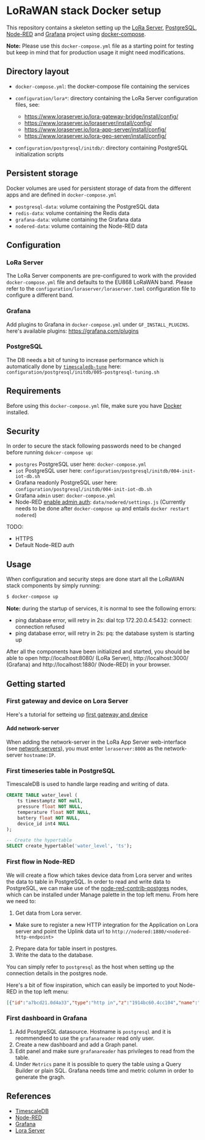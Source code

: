 # LoRaWAN stack Docker setup

This repository contains a skeleton setting up the [LoRa Server](https://www.loraserver.io), [PostgreSQL](https://www.postgresql.org), [Node-RED](https://nodered.org) and [Grafana](https://grafana.com)
project using [docker-compose](https://docs.docker.com/compose/).

**Note:** Please use this `docker-compose.yml` file as a starting point for testing
but keep in mind that for production usage it might need modifications. 

## Directory layout

* `docker-compose.yml`: the docker-compose file containing the services
* `configuration/lora*`: directory containing the LoRa Server configuration files, see:
    * https://www.loraserver.io/lora-gateway-bridge/install/config/
    * https://www.loraserver.io/loraserver/install/config/
    * https://www.loraserver.io/lora-app-server/install/config/
    * https://www.loraserver.io/lora-geo-server/install/config/

* `configuration/postgresql/initdb/`: directory containing PostgreSQL initialization scripts

## Persistent storage
Docker volumes are used for persistent storage of data from the different apps and are defined in `docker-compose.yml`

* `postgresql-data`: volume containing the PostgreSQL data
* `redis-data`: volume containing the Redis data
* `grafana-data`: volume containing the Grafana data
* `nodered-data`: volume containing the Node-RED data


## Configuration

### LoRa Server
The LoRa Server components are pre-configured to work with the provided
`docker-compose.yml` file and defaults to the EU868 LoRaWAN band. Please refer
to the `configuration/loraserver/loraserver.toml` configuration file to
configure a different band.
### Grafana
Add plugins to Grafana in `docker-compose.yml` under  `GF_INSTALL_PLUGINS`. here's available plugins: https://grafana.com/plugins
### PostgreSQL
The DB needs a bit of tuning to increase performance which is automatically done by [`timescaledb-tune`](https://docs.timescale.com/v1.2/getting-started/configuring) here: `configuration/postgresql/initdb/005-postgresql-tuning.sh`


## Requirements

Before using this `docker-compose.yml` file, make sure you have [Docker](https://www.docker.com/community-edition)
installed.

## Security
In order to secure the stack following passwords need to be changed before running `dokcer-compose up`:
* `postgres` PostgreSQL user here: `docker-compose.yml`
* `iot` PostgreSQL user here: `configuration/postgresql/initdb/004-init-iot-db.sh`
* Grafana readonly PostgreSQL user here: `configuration/postgresql/initdb/004-init-iot-db.sh`
* Grafana `admin` user: `docker-compose.yml`
* Node-RED [enable admin auth](https://nodered.org/docs/security): `data/nodered/settings.js` (Currently needs to be done after `docker-compose up` and entails `docker restart nodered`)

TODO:
* HTTPS
* Default Node-RED auth 

## Usage

When configuration and security steps are done start all the LoRaWAN stack components by simply running:

```bash
$ docker-compose up
```

**Note:** during the startup of services, it is normal to see the following errors:

* ping database error, will retry in 2s: dial tcp 172.20.0.4:5432: connect: connection refused
* ping database error, will retry in 2s: pq: the database system is starting up


After all the components have been initialized and started, you should be able
to open http://localhost:8080/ (LoRa Server), http://localhost:3000/ (Grafana) and http://localhost:1880/ (Node-RED) in your browser.

## Getting started
### First gateway and device on Lora Server
Here's a tutorial for setteing up [first gateway and device](https://www.loraserver.io/guides/first-gateway-device/)

#### Add network-server
When adding the network-server in the LoRa App Server web-interface
(see [network-servers](https://www.loraserver.io/lora-app-server/use/network-servers/)),
you must enter `loraserver:8000` as the network-server `hostname:IP`.

### First timeseries table in PostgreSQL
TimescaleDB is used to handle large reading and writing of data.
```sql
CREATE TABLE water_level (
	ts timestamptz NOT null,
	pressure float NOT NULL,
	temperature float NOT NULL,
	battery float NOT NULL,
	device_id int4 NULL
);

-- Create the hypertable
SELECT create_hypertable('water_level', 'ts');
```

### First flow in Node-RED
We will create a flow which takes device data from Lora server and writes the data to table in PostgreSQL. In order to read and write data to PostgreSQL, we can make use of the [node-red-contrib-postgres](https://flows.nodered.org/node/node-red-contrib-postgres) nodes, which can be installed under Manage palette in the top left menu. From here we need to:
1. Get data from Lora server.
* Make sure to register a new HTTP integration for the Application on Lora server and point the Uplink data url to `http://nodered:1880/<nodered-http-endpoint>`
2. Prepare data for table insert in postgres.
3. Write the data to the database.

You can simply refer to `postgresql` as the host when setting up the connection details in the postgres node.

Here's a bit of flow inspiration, which can easily be imported to yout Node-RED in the top left menu:
```json
[{"id":"a7bcd21.0d4a33","type":"http in","z":"1914bc60.4cc104","name":"","url":"/iot/gps","method":"post","upload":false,"swaggerDoc":"","x":110,"y":60,"wires":[["880cbd3e.d8045","32d5646a.05929c"]]},{"id":"23f16f1d.91b9f","type":"template","z":"1914bc60.4cc104","name":"format query","field":"payload","fieldType":"msg","format":"handlebars","syntax":"mustache","template":"insert into gps(time, latitude, longitude, altitude, temperature, battery) \nvalues (to_timestamp($time/1000.0), $latitude, $longitude, $altitude, $temperature, $battery)","x":490,"y":60,"wires":[["da29f2e3.cec04","590fc4ed.76e5cc"]]},{"id":"880cbd3e.d8045","type":"function","z":"1914bc60.4cc104","name":"setup params","func":"var data = msg.payload.object\n\n\nmsg.queryParameters = msg.queryParameters || {};\nmsg.queryParameters.time = data.timestamp;\nmsg.queryParameters.latitude = data.latitude;\nmsg.queryParameters.longitude = data.longitude;\nmsg.queryParameters.altitude = data.altitude; \nmsg.queryParameters.temperature = data.temperature;    \nmsg.queryParameters.battery = data.battery;\n\n\n\n\nreturn msg;","outputs":1,"noerr":0,"x":300,"y":60,"wires":[["23f16f1d.91b9f"]]},{"id":"da29f2e3.cec04","type":"postgres","z":"1914bc60.4cc104","postgresdb":"17235061.c3afa","name":"iot db","output":false,"outputs":0,"x":650,"y":60,"wires":[]},{"id":"590fc4ed.76e5cc","type":"debug","z":"1914bc60.4cc104","name":"","active":false,"tosidebar":true,"console":false,"tostatus":false,"complete":"payload","x":670,"y":100,"wires":[]},{"id":"32d5646a.05929c","type":"http response","z":"1914bc60.4cc104","name":"","statusCode":"200","headers":{},"x":280,"y":100,"wires":[]},{"id":"17235061.c3afa","type":"postgresdb","z":"","hostname":"postgresql","port":"5432","db":"iot","ssl":false}]
```

### First dashboard in Grafana
1. Add PostgreSQL datasource. Hostname is `postgresql` and it is reommendeed to use the `grafanareader` read only user.
2. Create a new dashboard and add a Graph panel.
3. Edit panel and make sure `grafanareader` has privileges to read from the  table.
4. Under `Metrics` pane it is possible to query the table using a Query Builder or plain SQL. Grafana needs time and metric column in order to generate the gragh.

## References
* [TimescaleDB](https://docs.timescale.com/v1.2/main)
* [Node-RED](https://nodered.org/docs/)
* [Grafana](http://docs.grafana.org/)
* [Lora Server](https://www.loraserver.io/overview/)
